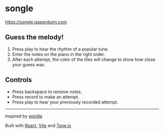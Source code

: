 # songle

https://songle.jasperdunn.com

## Guess the melody!

1. Press play to hear the rhythm of a popular tune.
2. Enter the notes on the piano in the right order.
3. After each attempt, the color of the tiles will change to show how close your guess was.
   
## Controls
- Press backspace to remove notes.
- Press record to make an attempt.
- Press play to hear your previously recorded attempt.

---

Inspired by [wordle](https://www.nytimes.com/games/wordle/index.html)

Built with [React](https://react.dev/), [Vite](https://vitejs.dev/) and [Tone.js](https://tonejs.github.io/)
